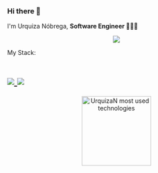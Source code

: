 ### Hi there 👋

<!--
**UrquizaN/UrquizaN** is a ✨ _special_ ✨ repository because its `README.md` (this file) appears on your GitHub profile.

Here are some ideas to get you started:

- 🔭 I’m currently working on ...
- 🌱 I’m currently learning ...
- 👯 I’m looking to collaborate on ...
- 🤔 I’m looking for help with ...
- 💬 Ask me about ...
- 📫 How to reach me: ...
- 😄 Pronouns: ...
- ⚡ Fun fact: ...
-->

<p>I'm Urquiza Nóbrega, <b>Software Engineer 👨🏽‍💻</b></p> 
<p align=center>
  <a
    href="https://www.linkedin.com/in/urquiza-nobrega/" 
    alt="LinkedIn"
    target="_blank"
  >
    <img src="https://img.shields.io/badge/linkedin-%230077B5.svg?style=for-the-badge&logo=linkedin&logoColor=white" />
  </a>
</p>

<p> My Stack:
<h1>  
  <a href="https://www.typescriptlang.org/" target="_blank"  rel="noopener noreferrer" >
    <img src="https://img.shields.io/badge/typescript-%23007ACC.svg?style=for-the-badge&logo=typescript&logoColor=white">
  </a>
  <a href="https://pt-br.reactjs.org/docs/getting-started.html" target="_blank"  rel="noopener noreferrer">
    <img src="https://img.shields.io/badge/react-%2320232a.svg?style=for-the-badge&logo=react&logoColor=%2361DAFB">
  </a>
 </h1>
</p>

<div align=center> 
<a href="https://github.com/UrquizaN">
    <img height="160em" align="center" src="https://github-readme-stats.vercel.app/api/top-langs/?username=UrquizaN&hide=php&count_private=true&include_all_commits=true&show_icons=true&theme=prussian&layout=compact" alt="UrquizaN most used technologies" />
  </a>
  
 <!-- ![Snake animation](https://github.com/UrquizaN/UrquizaN/blob/output/github-contribution-grid-snake.svg) -->
</div>
